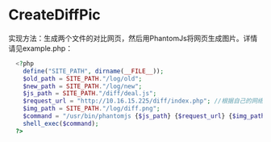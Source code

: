 # CreateDiffPic
实现方法：生成两个文件的对比网页，然后用PhantomJs将网页生成图片。详情请见example.php：
```PHP
  <?php
    define("SITE_PATH", dirname(__FILE__));
    $old_path = SITE_PATH."/log/old";
    $new_path = SITE_PATH."/log/new";
    $js_path = SITE_PATH."/diff/deal.js";
    $request_url = "http://10.16.15.225/diff/index.php"; //根据自己的网络设置，即diff目录下的index.php文件
    $img_path = SITE_PATH."/log/diff.png";
    $command = "/usr/bin/phantomjs {$js_path} {$request_url} {$img_path}";
    shell_exec($command);
  ?>
```
